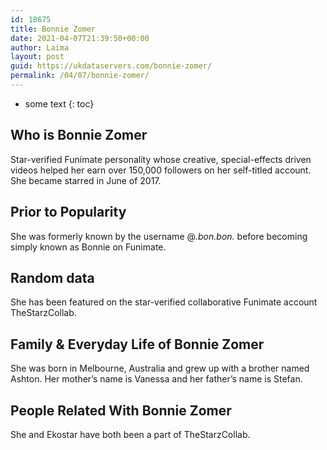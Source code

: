 ```yaml
---
id: 18675
title: Bonnie Zomer
date: 2021-04-07T21:39:50+00:00
author: Laima
layout: post
guid: https://ukdataservers.com/bonnie-zomer/
permalink: /04/07/bonnie-zomer/
---
```


* some text
{: toc}


## Who is Bonnie Zomer
                  
                  
                  
Star-verified Funimate personality whose creative, special-effects driven videos helped her earn over 150,000 followers on her self-titled account. She became starred in June of 2017. 
                  
              
            
              
            
                
                
                
## Prior to Popularity
                  
                  
                  
She was formerly known by the username @_.bon.bon._ before becoming simply known as Bonnie on Funimate. 
                  
              
            
              
            
                
                
                
## Random data
                  
                  
                  
She has been featured on the star-verified collaborative Funimate account TheStarzCollab. 
                  
              
            
              
            
                
                
                
## Family & Everyday Life of Bonnie Zomer
                  
                  
                  
She was born in Melbourne, Australia and grew up with a brother named Ashton. Her mother&#8217;s name is Vanessa and her father&#8217;s name is Stefan. 
                  
              
            
              
            
                
                
                
## People Related With Bonnie Zomer
                  
                  
                  
She and Ekostar have both been a part of TheStarzCollab. 
                  
              
            
              
            
                
              
            
              
              
            
            
              
            
          
          
          